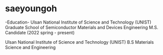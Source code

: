 # saeyoungoh






-Education-
Ulsan National Institute of Science and Technology (UNIST)
Graduate School of Semiconductor Materials and Devices Engineering
M.S. Candidate (2022 spring - present)

Ulsan National Institute of Science and Technology (UNIST)
B.S Materials Science and Engineering
